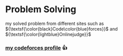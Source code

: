 # Problem Solving 
my solved problem from different sites such as ${\textsf{\color{black}Code\color{blue}forces}}$ and ${\textsf{\color{lightblue}Onlinejudge}}$  
### [my codeforces profile](https://codeforces.com/profile/6MaRwan6) 👍
